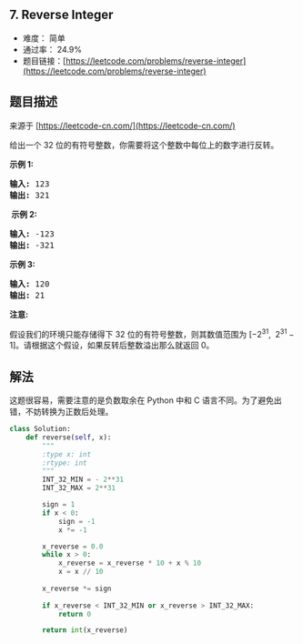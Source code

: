 ## 7. Reverse Integer

- 难度： 简单
- 通过率： 24.9%
- 题目链接：[https://leetcode.com/problems/reverse-integer](https://leetcode.com/problems/reverse-integer)


## 题目描述

来源于 [https://leetcode-cn.com/](https://leetcode-cn.com/)

<p>给出一个 32 位的有符号整数，你需要将这个整数中每位上的数字进行反转。</p>

<p><strong>示例&nbsp;1:</strong></p>

<pre><strong>输入:</strong> 123
<strong>输出:</strong> 321
</pre>

<p><strong>&nbsp;示例 2:</strong></p>

<pre><strong>输入:</strong> -123
<strong>输出:</strong> -321
</pre>

<p><strong>示例 3:</strong></p>

<pre><strong>输入:</strong> 120
<strong>输出:</strong> 21
</pre>

<p><strong>注意:</strong></p>

<p>假设我们的环境只能存储得下 32 位的有符号整数，则其数值范围为&nbsp;[&minus;2<sup>31</sup>,&nbsp; 2<sup>31&nbsp;</sup>&minus; 1]。请根据这个假设，如果反转后整数溢出那么就返回 0。</p>



## 解法

这题很容易，需要注意的是负数取余在 Python 中和 C 语言不同。为了避免出错，不妨转换为正数后处理。

```python
class Solution:
    def reverse(self, x):
        """
        :type x: int
        :rtype: int
        """
        INT_32_MIN = - 2**31
        INT_32_MAX = 2**31

        sign = 1
        if x < 0:
            sign = -1
            x *= -1

        x_reverse = 0.0
        while x > 0:
            x_reverse = x_reverse * 10 + x % 10
            x = x // 10
            
        x_reverse *= sign
        
        if x_reverse < INT_32_MIN or x_reverse > INT_32_MAX:
            return 0

        return int(x_reverse)
```

